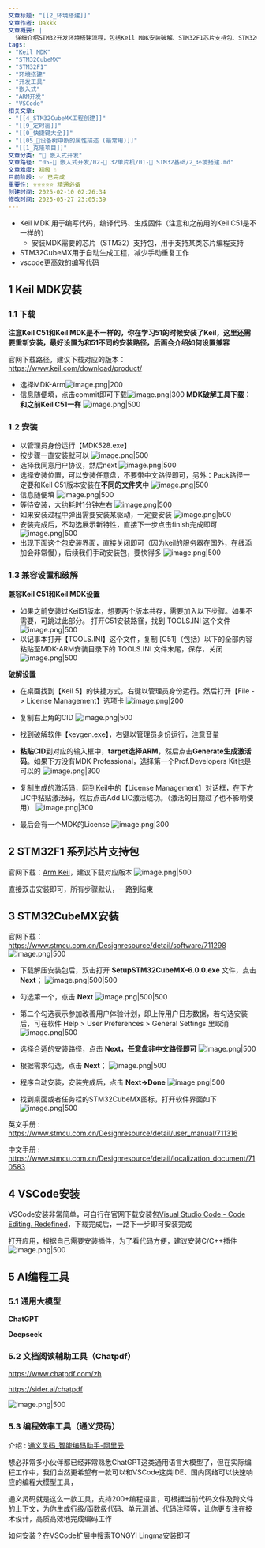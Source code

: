 ```yaml
---
文章标题: "[[2_环境搭建]]" 
文章作者: Dakkk
文章概要: |
  详细介绍STM32开发环境搭建流程，包括Keil MDK安装破解、STM32F1芯片支持包、STM32CubeMX和VSCode安装配置步骤
tags:
- "Keil MDK"
- "STM32CubeMX"
- "STM32F1"
- "环境搭建"
- "开发工具"
- "嵌入式"
- "ARM开发"
- "VSCode"
相关文章:
- "[[4_STM32CubeMX工程创建]]"
- "[[9_定时器]]"
- "[[0_快捷键大全]]"
- "[[05_📕设备树中断的属性描述 (最常用)]]"
- "[[1_克隆项目]]"
文章分类: "🔧 嵌入式开发"
文章路径: "05-🔧 嵌入式开发/02-🚀 32单片机/01-📖 STM32基础/2_环境搭建.md"
文章难度: 初级 💧
目前阶段: ✅ 已完成
重要性: ⭐⭐⭐⭐⭐ 精通必备
创建时间: 2025-02-10 02:26:34
修改时间: 2025-05-27 23:05:39
---
```


- Keil MDK 用于编写代码，编译代码、生成固件（注意和之前用的Keil C51是不一样的）
	- 安装MDK需要的芯片（STM32）支持包，用于支持某类芯片编程支持
- STM32CubeMX用于自动生成工程，减少手动重复工作
- vscode更高效的编写代码



## 1 Keil MDK安装

### 1.1 下载

**注意Keil C51和Keil MDK是不一样的，你在学习51的时候安装了Keil，这里还需要重新安装，最好设置为和51不同的安装路径，后面会介绍如何设置兼容**

官网下载路径，建议下载对应的版本：https://www.keil.com/download/product/
- 选择MDK-Arm![image.png|200](https://my-obsidian-image.oss-cn-guangzhou.aliyuncs.com/2025/02/58fe7223f3765db4f7f0a0ea67283d41.png)
- 信息随便填，点击commit即可下载![image.png|300](https://my-obsidian-image.oss-cn-guangzhou.aliyuncs.com/2025/02/20aa20a149e369df1e067d6eb8fac01c.png)
**MDK破解工具下载：和之前Keil C51一样**
![image.png|500](https://my-obsidian-image.oss-cn-guangzhou.aliyuncs.com/2025/02/be2b6b305d8fee0c03043091ef4741dd.png)

### 1.2 安装

- 以管理员身份运行【MDK528.exe】
- 按步骤一直安装就可以
  ![image.png|500](https://my-obsidian-image.oss-cn-guangzhou.aliyuncs.com/2025/02/3032d805208b695db29707339d704ded.png)
- 选择我同意用户协议，然后next
  ![image.png|500](https://my-obsidian-image.oss-cn-guangzhou.aliyuncs.com/2025/02/7854e6393864a4ef4bc1902dadc02cae.png)
- 选择安装位置，可以安装任意盘，不要带中文路径即可，另外：Pack路径一定要和Keil C51版本安装在**不同的文件夹**中
  ![image.png|500](https://my-obsidian-image.oss-cn-guangzhou.aliyuncs.com/2025/02/9627dbc568b79c998e49651b5c32f156.png)
- 信息随便填
  ![image.png|500](https://my-obsidian-image.oss-cn-guangzhou.aliyuncs.com/2025/02/5c37d03b2349499895b835c4f05729a0.png)
- 等待安装，大约耗时1分钟左右
  ![image.png|500](https://my-obsidian-image.oss-cn-guangzhou.aliyuncs.com/2025/02/446c619798e61eb11bf01c79ba789a57.png)
- 如果安装过程中弹出需要安装某驱动，一定要安装
  ![image.png|500](https://my-obsidian-image.oss-cn-guangzhou.aliyuncs.com/2025/02/8c18a980e5dd2962d829d0331fceeb99.png)
- 安装完成后，不勾选展示新特性，直接下一步点击finish完成即可
  ![image.png|500](https://my-obsidian-image.oss-cn-guangzhou.aliyuncs.com/2025/02/1e9da9cf360a7d1a32f33b11f3ccf484.png)
- 出现下面这个包安装界面，直接关闭即可（因为keil的服务器在国外，在线添加会非常慢），后续我们手动安装包，要快得多
  ![image.png|500](https://my-obsidian-image.oss-cn-guangzhou.aliyuncs.com/2025/02/13015f770029cb3aa0e25e3db24c73ca.png)
### 1.3 兼容设置和破解

**兼容Keil C51和Keil MDK设置**
- 如果之前安装过Keil51版本，想要两个版本共存，需要加入以下步骤。如果不需要，可跳过此部分。 打开C51安装路径，找到 TOOLS.INI 这个文件
  ![image.png|500](https://my-obsidian-image.oss-cn-guangzhou.aliyuncs.com/2025/02/944fbc44e244f76ff656dc92739755a0.png)
- 以记事本打开【TOOLS.INI】这个文件，复制 [C51]（包括）以下的全部内容 粘贴至MDK-ARM安装目录下的 TOOLS.INI 文件末尾，保存，关闭
  ![image.png|500](https://my-obsidian-image.oss-cn-guangzhou.aliyuncs.com/2025/02/387dcacf79abffacd02790d5f45185ac.png)



**破解设置**
- 在桌面找到【Keil 5】的快捷方式，右键以管理员身份运行。然后打开【File -> License Management】选项卡
  ![image.png|200](https://my-obsidian-image.oss-cn-guangzhou.aliyuncs.com/2025/02/5b6f53bb76a1a94b56b0425d289b295f.png)
- 复制右上角的CID
  ![image.png|500](https://my-obsidian-image.oss-cn-guangzhou.aliyuncs.com/2025/02/594309f8bea55479c86c34d3af0cbc45.png)
- 找到破解软件【keygen.exe】，右键以管理员身份运行，注意音量
- **粘贴CID**到对应的输入框中，**target选择ARM**，然后点击**Generate生成激活码**。如果下方没有MDK Professional，选择第一个Prof.Developers Kit也是可以的
  ![image.png|300](https://my-obsidian-image.oss-cn-guangzhou.aliyuncs.com/2025/02/5bbc6f110b8e6fd005db46cc97eeafda.png)

- 复制生成的激活码，回到Keil中的【License Management】对话框，在下方LIC中粘贴激活码，然后点击Add LIC激活成功。（激活的日期过了也不影响使用）
  ![image.png|300](https://my-obsidian-image.oss-cn-guangzhou.aliyuncs.com/2025/02/fdb98492d6382c0bca7b642833cf45bc.png)

- 最后会有一个MDK的License
  ![image.png|300](https://my-obsidian-image.oss-cn-guangzhou.aliyuncs.com/2025/02/b50ce562ee39949dadfb453748eb0a21.png)

## 2 STM32F1 系列芯片支持包

官网下载：[Arm Keil](https://www.keil.arm.com/packs/stm32f1xx_dfp-keil/versions/)，建议下载对应版本
![image.png|500](https://my-obsidian-image.oss-cn-guangzhou.aliyuncs.com/2025/02/f589fa08011db0f7048811aeaa041c4d.png)

直接双击安装即可，所有步骤默认，一路到结束

## 3 STM32CubeMX安装

官网下载：https://www.stmcu.com.cn/Designresource/detail/software/711298
![image.png|500](https://my-obsidian-image.oss-cn-guangzhou.aliyuncs.com/2025/02/028fcd4d7c5f5da877bf7f97cf889cd9.png)

- 下载解压安装包后，双击打开 **SetupSTM32CubeMX-6.0.0.exe** 文件，点击 **Next**；
  ![image.png|500|500](https://my-obsidian-image.oss-cn-guangzhou.aliyuncs.com/2025/02/f91347a6135854c634bdde8bf7f66f77.png)
- 勾选第一个，点击 **Next**
  ![image.png|500|500](https://my-obsidian-image.oss-cn-guangzhou.aliyuncs.com/2025/02/5ec32e9abd30e24847a37ccdf879fffa.png)

- 第二个勾选表示参加改善用户体验计划，即上传用户日志数据，若勾选安装后，可在软件 Help > User Preferences > General Settings 里取消
  ![image.png|500](https://my-obsidian-image.oss-cn-guangzhou.aliyuncs.com/2025/02/15704c0cb6c92395c7806d915558126e.png)
- 选择合适的安装路径，点击 **Next，任意盘非中文路径即可**
  ![image.png|500](https://my-obsidian-image.oss-cn-guangzhou.aliyuncs.com/2025/02/a6baa38e372510ae04e4990e67fd9b0c.png)
- 根据需求勾选，点击 **Next**；
  ![image.png|500](https://my-obsidian-image.oss-cn-guangzhou.aliyuncs.com/2025/02/d355cf2a57ce8433951fc14a65222579.png)
- 程序自动安装，安装完成后，点击 **Next->Done**
  ![image.png|500](https://my-obsidian-image.oss-cn-guangzhou.aliyuncs.com/2025/02/e337642cbc81ca66f614bf5949017483.png)
- 找到桌面或者任务栏的STM32CubeMX图标，打开软件界面如下
  ![image.png|500](https://my-obsidian-image.oss-cn-guangzhou.aliyuncs.com/2025/02/72cd9937e22ed577f075027b4f815f01.png)


英文手册 : https://www.stmcu.com.cn/Designresource/detail/user_manual/711316

中文手册 : https://www.stmcu.com.cn/Designresource/detail/localization_document/710583
## 4 VSCode安装

VSCode安装非常简单，可自行在官网下载安装包[Visual Studio Code - Code Editing. Redefined](https://code.visualstudio.com/)，下载完成后，一路下一步即可安装完成

打开应用，根据自己需要安装插件，为了看代码方便，建议安装C/C++插件
![image.png|500](https://my-obsidian-image.oss-cn-guangzhou.aliyuncs.com/2025/02/3fa1680da329bef71a12084c79f00592.png)

## 5 AI编程工具

### 5.1 通用大模型

**ChatGPT**

**Deepseek**

### 5.2 文档阅读辅助工具（Chatpdf）

https://www.chatpdf.com/zh

https://sider.ai/chatpdf

![image.png|500](https://my-obsidian-image.oss-cn-guangzhou.aliyuncs.com/2025/02/a9ef52e334d4b996be1b3492e2e5bf8c.png)


### 5.3 编程效率工具（通义灵码）

介绍 : [通义灵码_智能编码助手-阿里云](https://lingma.aliyun.com/lingma/)

想必非常多小伙伴都已经非常熟悉ChatGPT这类通用语言大模型了，但在实际编程工作中，我们当然更希望有一款可以和VSCode这类IDE、国内网络可以快速响应的编程大模型工具，

通义灵码就是这么一款工具，支持200+编程语言，可根据当前代码文件及跨文件的上下文，为你生成行级/函数级代码、单元测试、代码注释等，让你更专注在技术设计，高质高效地完成编码工作

如何安装？在VSCode扩展中搜索TONGYI Lingma安装即可